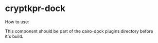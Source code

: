 cryptkpr-dock
=============

How to use: 

This component should be part of the cairo-dock plugins directory before it's build.

